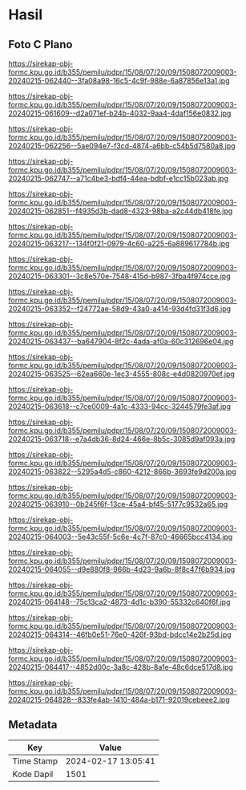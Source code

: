 # Hasil

## Foto C Plano

https://sirekap-obj-formc.kpu.go.id/b355/pemilu/pdpr/15/08/07/20/09/1508072009003-20240215-062440--3fa08a98-16c5-4c9f-988e-6a87856e13a1.jpg

https://sirekap-obj-formc.kpu.go.id/b355/pemilu/pdpr/15/08/07/20/09/1508072009003-20240215-061609--d2a071ef-b24b-4032-9aa4-4daf156e0832.jpg

https://sirekap-obj-formc.kpu.go.id/b355/pemilu/pdpr/15/08/07/20/09/1508072009003-20240215-062256--5ae094e7-f3cd-4874-a6bb-c54b5d7580a8.jpg

https://sirekap-obj-formc.kpu.go.id/b355/pemilu/pdpr/15/08/07/20/09/1508072009003-20240215-062747--a71c4be3-bdf4-44ea-bdbf-e1cc15b023ab.jpg

https://sirekap-obj-formc.kpu.go.id/b355/pemilu/pdpr/15/08/07/20/09/1508072009003-20240215-062851--f4935d3b-dad8-4323-98ba-a2c44db418fe.jpg

https://sirekap-obj-formc.kpu.go.id/b355/pemilu/pdpr/15/08/07/20/09/1508072009003-20240215-063217--134f0f21-0979-4c60-a225-6a889617784b.jpg

https://sirekap-obj-formc.kpu.go.id/b355/pemilu/pdpr/15/08/07/20/09/1508072009003-20240215-063301--3c8e570e-7548-415d-b987-3fba4f974cce.jpg

https://sirekap-obj-formc.kpu.go.id/b355/pemilu/pdpr/15/08/07/20/09/1508072009003-20240215-063352--f24772ae-58d9-43a0-a414-93d4fd31f3d6.jpg

https://sirekap-obj-formc.kpu.go.id/b355/pemilu/pdpr/15/08/07/20/09/1508072009003-20240215-063437--ba647904-8f2c-4ada-af0a-60c312696e04.jpg

https://sirekap-obj-formc.kpu.go.id/b355/pemilu/pdpr/15/08/07/20/09/1508072009003-20240215-063525--62ea660e-1ec3-4555-808c-e4d0820970ef.jpg

https://sirekap-obj-formc.kpu.go.id/b355/pemilu/pdpr/15/08/07/20/09/1508072009003-20240215-063618--c7ce0009-4a1c-4333-94cc-3244579fe3af.jpg

https://sirekap-obj-formc.kpu.go.id/b355/pemilu/pdpr/15/08/07/20/09/1508072009003-20240215-063718--e7a4db36-8d24-466e-8b5c-3085d9af093a.jpg

https://sirekap-obj-formc.kpu.go.id/b355/pemilu/pdpr/15/08/07/20/09/1508072009003-20240215-063822--5295a4d5-c860-4212-866b-3693fe9d200a.jpg

https://sirekap-obj-formc.kpu.go.id/b355/pemilu/pdpr/15/08/07/20/09/1508072009003-20240215-063910--0b245f6f-13ce-45a4-bf45-5177c9532a65.jpg

https://sirekap-obj-formc.kpu.go.id/b355/pemilu/pdpr/15/08/07/20/09/1508072009003-20240215-064003--5e43c55f-5c6e-4c7f-87c0-46665bcc4134.jpg

https://sirekap-obj-formc.kpu.go.id/b355/pemilu/pdpr/15/08/07/20/09/1508072009003-20240215-064055--d9e880f8-966b-4d23-9a6b-8f8c47f6b934.jpg

https://sirekap-obj-formc.kpu.go.id/b355/pemilu/pdpr/15/08/07/20/09/1508072009003-20240215-064148--75c13ca2-4873-4d1c-b390-55332c640f6f.jpg

https://sirekap-obj-formc.kpu.go.id/b355/pemilu/pdpr/15/08/07/20/09/1508072009003-20240215-064314--46fb0e51-76e0-426f-93bd-bdcc14e2b25d.jpg

https://sirekap-obj-formc.kpu.go.id/b355/pemilu/pdpr/15/08/07/20/09/1508072009003-20240215-064417--4852d00c-3a8c-428b-8a1e-48c6dce517d8.jpg

https://sirekap-obj-formc.kpu.go.id/b355/pemilu/pdpr/15/08/07/20/09/1508072009003-20240215-064828--833fe4ab-1410-484a-b171-92019cebeee2.jpg


## Metadata

| Key        | Value               |
| ---------- | ------------------- |
| Time Stamp | 2024-02-17 13:05:41 |
| Kode Dapil | 1501                |



